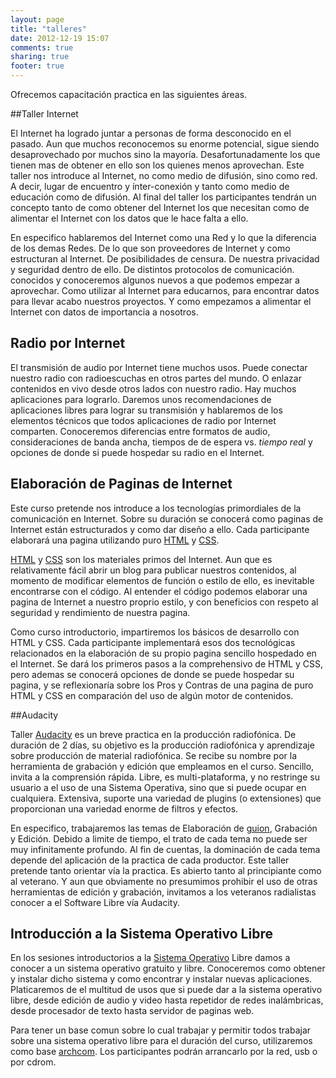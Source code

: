 ```yaml
---
layout: page
title: "talleres"
date: 2012-12-19 15:07
comments: true
sharing: true
footer: true
---
```

Ofrecemos capacitación practica en las siguientes áreas.

##Taller Internet

El Internet ha logrado juntar a personas de forma desconocido en el pasado. Aun que muchos reconocemos su enorme potencial, sigue siendo desaprovechado por muchos sino la mayoría. Desafortunadamente los que tienen mas de obtener en ello son los quienes menos aprovechan. Este taller nos introduce al Internet, no como medio de difusión, sino como red. A decir, lugar de encuentro y ínter-conexión y tanto como medio de educación como de difusión. Al final del taller los participantes tendrán un concepto tanto de como obtener del Internet los que necesitan como de alimentar el Internet con los datos que le hace falta a ello.

En especifico hablaremos del Internet como una Red y lo que la diferencia de los demas Redes. De lo que son proveedores de Internet y como estructuran al Internet. De posibilidades de censura. De nuestra privacidad y seguridad dentro de ello. De distintos protocolos de comunicación. conocidos y conoceremos algunos nuevos a que podemos empezar a aprovechar. Como utilizar al Internet para educarnos, para encontrar datos para llevar acabo nuestros proyectos. Y como empezamos a alimentar el Internet con datos de importancia a nosotros.

## Radio por Internet

El transmisión de audio por Internet tiene muchos usos. Puede conectar nuestro radio con radioescuchas en otros partes del mundo. O enlazar contenidos en vivo desde otros lados con nuestro radio. Hay muchos aplicaciones para lograrlo. Daremos unos recomendaciones de aplicaciones libres para lograr su transmisión y hablaremos de los elementos técnicos que todos aplicaciones de radio por Internet comparten. Conoceremos diferencias entre formatos de audio, consideraciones de banda ancha, tiempos de de espera vs. *tiempo real* y opciones de donde si puede hospedar su radio en el Internet.

## Elaboración de Paginas de Internet

Este curso pretende nos introduce a los tecnologías primordiales de la comunicación en Internet. Sobre su duración se conocerá como paginas de Internet están estructurados y como dar diseño a ello. Cada participante elaborará una pagina utilizando puro [HTML](http://es.wikipedia.org/wiki/Html "HTML") y [CSS](http://es.wikipedia.org/wiki/Css "CSS").

[HTML](http://es.wikipedia.org/wiki/Html "HTML") y [CSS](http://es.wikipedia.org/wiki/Css "CSS") son los materiales primos del Internet. Aun que es relativamente fácil abrir un blog para publicar nuestros contenidos, al momento de modificar elementos de función o estilo de ello, es inevitable encontrarse con el código. Al entender el código podemos elaborar una pagina de Internet a nuestro proprio estilo, y con beneficios con respeto al seguridad y rendimiento de nuestra pagina.

Como curso introductorio, impartiremos los básicos de desarrollo con HTML y CSS. Cada participante implementará esos dos tecnológicas relacionados en la elaboración de su propio pagina sencillo hospedado en el Internet. Se dará los primeros pasos a la comprehensivo de HTML y CSS, pero ademas se conocerá opciones de donde se puede hospedar su pagina, y se reflexionaría sobre los Pros y Contras de una pagina de puro HTML y CSS en comparación del uso de algún motor de contenidos.

##Audacity

Taller [Audacity](http://audacity.sourceforge.net "audacity.sourceforge.net") es un breve practica en la producción radiofónica. De duración de 2 días, su objetivo es la producción radiofónica y aprendizaje sobre producción de material radiofónica. Se recibe su nombre por la herramienta de grabación y edición que empleamos en el curso. Sencillo, invita a la comprensión rápida. Libre, es multi-plataforma, y no restringe su usuario a el uso de una Sistema Operativa, sino que si puede ocupar en cualquiera. Extensiva, suporte una variedad de plugins (o extensiones) que proporcionan una variedad enorme de filtros y efectos.

En especifico, trabajaremos las temas de Elaboración de [guion](/blog/categories/guion/ "Guiones"), Grabación y Edición. Debido a limite de tiempo, el trato de cada tema no puede ser muy infinitamente profundo. Al fin de cuentas, la dominación de cada tema depende del aplicación de la practica de cada productor. Este taller pretende tanto orientar vía la practica. Es abierto tanto al principiante como al veterano. Y aun que obviamente no presumimos prohibir el uso de otras herramientas de edición y grabación, invitamos a los veteranos radialistas conocer a el Software Libre vía Audacity.

## Introducción a la Sistema Operativo Libre

En los sesiones introductorios a la [Sistema Operativo](es.wikipedia.org/wiki/Sistema_operativo "Sistema Operativo") Libre damos a conocer a un sistema operativo gratuito y libre. Conoceremos como obtener y instalar dicho sistema y como encontrar y instalar nuevas aplicaciones. Platicaremos de el multitud de usos que si puede dar a la sistema operativo libre, desde edición de audio y video hasta repetidor de redes inalámbricas, desde procesador de texto hasta servidor de paginas web.

Para tener un base comun sobre lo cual trabajar y permitir todos trabajar sobre una sistema operativo libre para el duración del curso, utilizaremos como base [archcom](/blog/2012/12/11/archlinux-para-comunicantes/). Los participantes podrán arrancarlo por la red, usb o por cdrom. 
